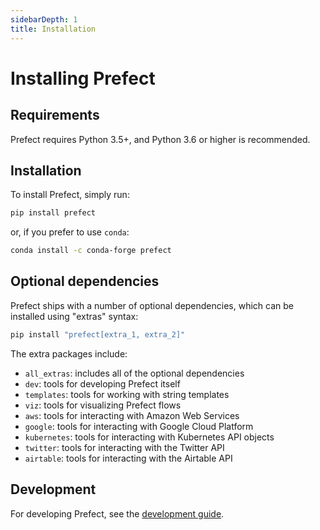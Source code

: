```yaml
---
sidebarDepth: 1
title: Installation
---
```


# Installing Prefect

## Requirements

Prefect requires Python 3.5+, and Python 3.6 or higher is recommended.

## Installation

To install Prefect, simply run:

```bash
pip install prefect
```

or, if you prefer to use `conda`:

```bash
conda install -c conda-forge prefect
```

## Optional dependencies

Prefect ships with a number of optional dependencies, which can be installed using "extras" syntax:

```bash
pip install "prefect[extra_1, extra_2]"
```

The extra packages include:

- `all_extras`: includes all of the optional dependencies
- `dev`: tools for developing Prefect itself
- `templates`: tools for working with string templates
- `viz`: tools for visualizing Prefect flows
- `aws`: tools for interacting with Amazon Web Services
- `google`: tools for interacting with Google Cloud Platform
- `kubernetes`: tools for interacting with Kubernetes API objects
- `twitter`: tools for interacting with the Twitter API
- `airtable`: tools for interacting with the Airtable API

## Development

For developing Prefect, see the [development guide](../development/overview.md).
